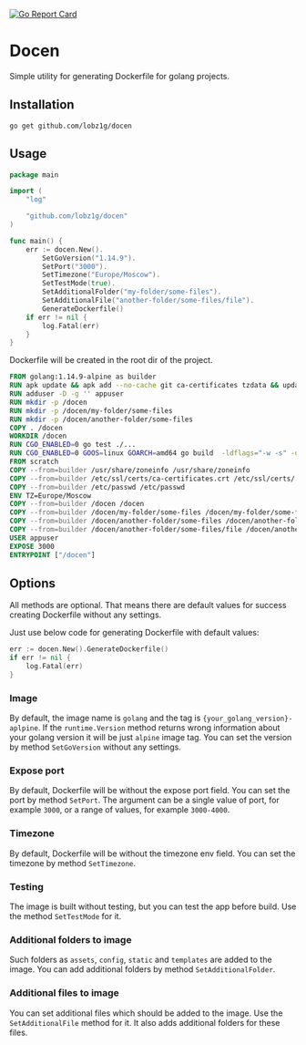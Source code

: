 [![Go Report Card](https://goreportcard.com/badge/github.com/lobz1g/docen)](https://goreportcard.com/report/github.com/lobz1g/docen)

# Docen

Simple utility for generating Dockerfile for golang projects.

## Installation

```shell
go get github.com/lobz1g/docen
```

## Usage

```go
package main

import (
	"log"

	"github.com/lobz1g/docen"
)

func main() {
	err := docen.New().
		SetGoVersion("1.14.9").
		SetPort("3000").
		SetTimezone("Europe/Moscow").
		SetTestMode(true).
		SetAdditionalFolder("my-folder/some-files").
		SetAdditionalFile("another-folder/some-files/file").
		GenerateDockerfile()
	if err != nil {
		log.Fatal(err)
	}
}
```

Dockerfile will be created in the root dir of the project.

```dockerfile
FROM golang:1.14.9-alpine as builder
RUN apk update && apk add --no-cache git ca-certificates tzdata && update-ca-certificates
RUN adduser -D -g '' appuser
RUN mkdir -p /docen
RUN mkdir -p /docen/my-folder/some-files
RUN mkdir -p /docen/another-folder/some-files
COPY . /docen
WORKDIR /docen
RUN CGO_ENABLED=0 go test ./...
RUN CGO_ENABLED=0 GOOS=linux GOARCH=amd64 go build  -ldflags="-w -s" -o /docen
FROM scratch
COPY --from=builder /usr/share/zoneinfo /usr/share/zoneinfo
COPY --from=builder /etc/ssl/certs/ca-certificates.crt /etc/ssl/certs/
COPY --from=builder /etc/passwd /etc/passwd
ENV TZ=Europe/Moscow
COPY --from=builder /docen /docen
COPY --from=builder /docen/my-folder/some-files /docen/my-folder/some-files
COPY --from=builder /docen/another-folder/some-files /docen/another-folder/some-files
COPY --from=builder /docen/another-folder/some-files/file /docen/another-folder/some-files/file
USER appuser
EXPOSE 3000
ENTRYPOINT ["/docen"]
```

## Options

All methods are optional. That means there are default values for success creating Dockerfile without any settings.

Just use below code for generating Dockerfile with default values:

```go
err := docen.New().GenerateDockerfile()
if err != nil {
    log.Fatal(err)
}
```

### Image

By default, the image name is `golang` and the tag is `{your_golang_version}-aplpine`. If the `runtime.Version` method
returns wrong information about your golang version it will be just `alpine` image tag. You can set the version by
method `SetGoVersion` without any settings.

### Expose port

By default, Dockerfile will be without the expose port field. You can set the port by method `SetPort`. The argument can
be a single value of port, for example `3000`, or a range of values, for example `3000-4000`.

### Timezone

By default, Dockerfile will be without the timezone env field. You can set the timezone by method `SetTimezone`.

### Testing

The image is built without testing, but you can test the app before build. Use the method `SetTestMode` for it.

### Additional folders to image

Such folders as `assets`, `config`, `static` and `templates` are added to the image. You can add additional folders by
method `SetAdditionalFolder`.

### Additional files to image

You can set additional files which should be added to the image. Use the `SetAdditionalFile` method for it. It also adds
additional folders for these files.
